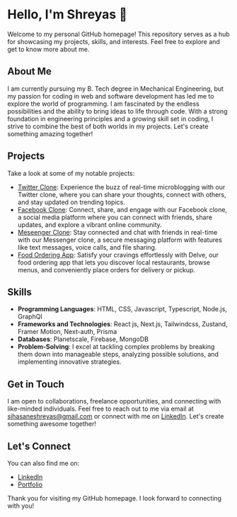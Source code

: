 <!--
**Shreyas-29/Shreyas-29** is a ✨ _special_ ✨ repository because its `README.md` (this file) appears on your GitHub profile.

Here are some ideas to get you started:

- 🔭 I’m currently working on ...
- 🌱 I’m currently learning ...
- 👯 I’m looking to collaborate on ...
- 🤔 I’m looking for help with ...
- 💬 Ask me about ...
- 📫 How to reach me: ...
- 😄 Pronouns: ...
- ⚡ Fun fact: ...
-->

# Hello, I'm Shreyas 👋

Welcome to my personal GitHub homepage! This repository serves as a hub for showcasing my projects, skills, and interests. Feel free to explore and get to know more about me.

## About Me

I am currently pursuing my B. Tech degree in Mechanical Engineering, but my passion for coding in web and software development has led me to explore the world of programming. I am fascinated by the endless possibilities and the ability to bring ideas to life through code. With a strong foundation in engineering principles and a growing skill set in coding, I strive to combine the best of both worlds in my projects. Let's create something amazing together!

## Projects

Take a look at some of my notable projects:

- [Twitter Clone](https://twitter-shreyas.vercel.app): Experience the buzz of real-time microblogging with our Twitter clone, where you can share your thoughts, connect with others, and stay updated on trending topics.
- [Facebook Clone](https://facebook-clone-shreyas.vercel.app): Connect, share, and engage with our Facebook clone, a social media platform where you can connect with friends, share updates, and explore a vibrant online community.
- [Meseenger Clone](https://messenger-shreyas.vercel.app): Stay connected and chat with friends in real-time with our Messenger clone, a secure messaging platform with features like text messages, voice calls, and file sharing.
- [Food Ordering App](https://delve-restaurant.vercel.app): Satisfy your cravings effortlessly with Delve, our food ordering app that lets you discover local restaurants, browse menus, and conveniently place orders for delivery or pickup.

## Skills

- **Programming Languages**: HTML, CSS, Javascript, Typescript, Node.js, GraphQl
- **Frameworks and Technologies**: React js, Next.js, Tailwindcss, Zustand, Framer Motion, Next-auth, Prisma
- **Databases**: Planetscale, Firebase, MongoDB
- **Problem-Solving**: I excel at tackling complex problems by breaking them down into manageable steps, analyzing possible solutions, and implementing innovative strategies.

## Get in Touch

I am open to collaborations, freelance opportunities, and connecting with like-minded individuals. Feel free to reach out to me via email at sihasaneshreyas@gmail.com or connect with me on [LinkedIn](https://www.linkedin.com/in/shreyas-sihasane-441b95238). Let's create something awesome together!

## Let's Connect

You can also find me on:

- [LinkedIn](https://www.linkedin.com/in/shreyas-sihasane-441b95238)
- [Portfolio](https://portfolio-shreyas.vercel.app)

Thank you for visiting my GitHub homepage. I look forward to connecting with you!

